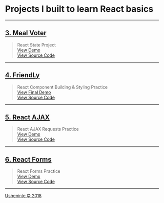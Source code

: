 # Projects I built to learn React basics

- - -

## [3. Meal Voter](https://usheninte.github.io/meal-voter/index.html)

> React State Project     
> [View Demo](https://usheninte.github.io/meal-voter/index.html)     
> [View Source Code](https://github.com/Usheninte/meal-voter)     

- - -

## [4. FriendLy](https://usheninte.github.io/FriendLy/index4.html)

> React Component Building & Styling Practice      
> [View Final Demo](https://usheninte.github.io/FriendLy/index4.html)     
> [View Source Code](https://github.com/Usheninte/FriendLy)     

- - -

## [5. React AJAX](https://usheninte.github.io/react-ajax/fetch.html)

> React AJAX Requests Practice     
> [View Demo](https://usheninte.github.io/react-ajax/fetch.html)     
> [View Source Code](https://github.com/Usheninte/react-ajax)     

- - -

## [6. React Forms](https://usheninte.github.io/react-forms/form.html )

> React Forms Practice     
> [View Demo](https://usheninte.github.io/react-forms/form.html )     
> [View Source Code](https://github.com/Usheninte/react-forms)     

- - -

[Usheninte &copy; 2018](http://about.me/usheninte)